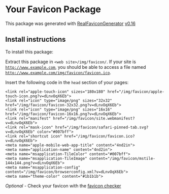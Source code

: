 # Your Favicon Package

This package was generated with [RealFaviconGenerator](https://realfavicongenerator.net/) [v0.16](https://realfavicongenerator.net/change_log#v0.16)

## Install instructions

To install this package:

Extract this package in <code>&lt;web site&gt;/img/favicon/</code>. If your site is <code>http://www.example.com</code>, you should be able to access a file named <code>http://www.example.com/img/favicon/favicon.ico</code>.

Insert the following code in the `head` section of your pages:

    <link rel="apple-touch-icon" sizes="180x180" href="/img/favicon/apple-touch-icon.png?v=dLnvOqX6Eb">
    <link rel="icon" type="image/png" sizes="32x32" href="/img/favicon/favicon-32x32.png?v=dLnvOqX6Eb">
    <link rel="icon" type="image/png" sizes="16x16" href="/img/favicon/favicon-16x16.png?v=dLnvOqX6Eb">
    <link rel="manifest" href="/img/favicon/site.webmanifest?v=dLnvOqX6Eb">
    <link rel="mask-icon" href="/img/favicon/safari-pinned-tab.svg?v=dLnvOqX6Eb" color="#007bff">
    <link rel="shortcut icon" href="/img/favicon/favicon.ico?v=dLnvOqX6Eb">
    <meta name="apple-mobile-web-app-title" content="4nd2in">
    <meta name="application-name" content="4nd2in">
    <meta name="msapplication-TileColor" content="#007bff">
    <meta name="msapplication-TileImage" content="/img/favicon/mstile-144x144.png?v=dLnvOqX6Eb">
    <meta name="msapplication-config" content="/img/favicon/browserconfig.xml?v=dLnvOqX6Eb">
    <meta name="theme-color" content="#1b1b1b">

*Optional* - Check your favicon with the [favicon checker](https://realfavicongenerator.net/favicon_checker)